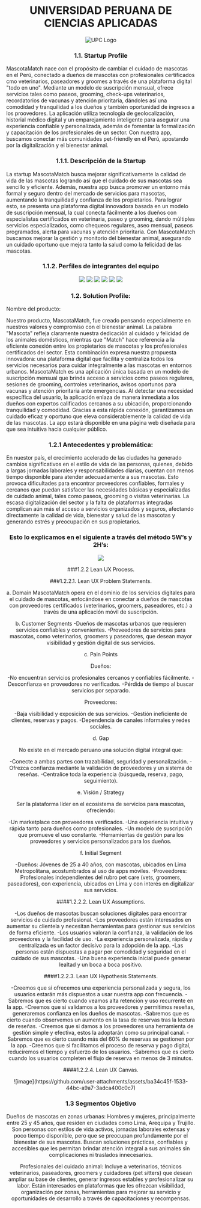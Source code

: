 <div align="center">
  
# UNIVERSIDAD PERUANA DE CIENCIAS APLICADAS
   ![UPC Logo](https://upload.wikimedia.org/wikipedia/commons/f/fc/UPC_logo_transparente.png)
  
</div>
<div align="center">
  
### 1.1. Startup Profile
</div>
MascotaMatch nace con el propósito de cambiar el cuidado de mascotas en el Perú, conectado a dueños de mascotas con profesionales certificados cmo veterinarios, paseadores y groomes a través de una plataforma digital "todo en uno". Mediante un modelo de suscripción mensual, ofrece servicios tales como paseos, grooming, check-ups veterinarios, recordatorios de vacunas y atención prioritaria, dándoles así una comodidad y tranquilidad a los dueños y también oportunidad de ingresos a los proovedores. La aplicación utiliza tecnología de geolocalización, historial médico digital y un emparejamiento inteligente para asegurar una experiencia confiable y personalizada, además de fomentar la formalización y capacitación de los profesionales de un sector. Con nuestra app, buscamos conectar más comunidades pet-friendly en el Perú, apostando por la digitalización y el bienestar animal.
<div align="center">

### 1.1.1. Descripción de la Startup
  </div>
La startup MascotaMatch busca mejorar significativamente la calidad de vida de las mascotas logrando así que el cuidado de sus mascotas sea sencillo y eficiente. Además, nuestra app busca promover un entorno más formal y seguro dentro del mercado de servicios para mascotas, aumentando la tranquilidad y confianza de los propietarios. Para lograr esto, se presenta una plataforma digital innovadora basada en un modelo de suscripción mensual, la cual conecta fácilmente a los dueños con especialistas certificados en veterinaria, paseo y grooming, dando múltiples servicios especializados, como chequeos regulares, aseo mensual, paseos programados, alerta para vacunas y atención prioritaria. Con MascotaMatch buscamos mejorar la gestión y monitorio del bienestar animal, asegurando un cuidado oportuno que mejora tanto la salud como la felicidad de las mascotas.
<div align="center">
  
### 1.1.2. Perfiles de integrantes del equipo
</div>
<div align="center">

![](https://github.com/1ASI0730-2510-4374-G4-MASCOTAMATCH/REPORT/blob/feature/Chapter-1/Screenshot%202025-04-17%20215254.png)
![](https://github.com/1ASI0730-2510-4374-G4-MASCOTAMATCH/REPORT/blob/feature/Chapter-1/Screenshot%202025-04-17%20215557.png)
![](https://github.com/1ASI0730-2510-4374-G4-MASCOTAMATCH/REPORT/blob/feature/Chapter-1/Screenshot%202025-04-17%20215626.png)
![](https://github.com/1ASI0730-2510-4374-G4-MASCOTAMATCH/REPORT/blob/feature/Chapter-1/Screenshot%202025-04-17%20215638.png)
![](https://github.com/1ASI0730-2510-4374-G4-MASCOTAMATCH/REPORT/blob/feature/Chapter-1/Screenshot%202025-04-17%20215646.png)
![](https://github.com/1ASI0730-2510-4374-G4-MASCOTAMATCH/REPORT/blob/feature/Chapter-1/Screenshot%202025-04-17%20220018.png)
</div>
<div align="center">
  
### 1.2. Solution Profile:
</div>
Nombre del producto:

Nuestro producto, MascotaMatch, fue creado pensando especialmente en nuestros valores y compromiso con el bienestar animal. La palabra "Mascota" refleja claramente nuestra dedicación al cuidado y felicidad de los animales domésticos, mientras que "Match" hace referencia a la eficiente conexión entre los propietarios de mascotas y los profesionales certificados del sector. Esta combinación expresa nuestra propuesta innovadora: una plataforma digital que facilita y centraliza todos los servicios necesarios para cuidar integralmente a las mascotas en entornos urbanos. MascotaMatch es una aplicación única basada en un modelo de suscripción mensual que brinda acceso a servicios como paseos regulares, sesiones de grooming, controles veterinarios, avisos oportunos para vacunas y atención prioritaria ante emergencias. Al detectar una necesidad específica del usuario, la aplicación enlaza de manera inmediata a los dueños con expertos calificados cercanos a su ubicación, proporcionando tranquilidad y comodidad. Gracias a esta rápida conexión, garantizamos un cuidado eficaz y oportuno que eleva considerablemente la calidad de vida de las mascotas. La app estará disponible en una página web diseñada para que sea intuitiva hacia cualquier público.
<div align="center">
  
### 1.2.1 Antecedentes y problemática:
</div>
En nuestor país, el crecimiento acelerado de las ciudades ha generado cambios significativos en el estilo de vida de las personas, quienes, debido a largas jornadas laborales y responsabilidades diarias, cuentan con menos tiempo disponible para atender adecuadamente a sus mascotas. Esto provoca dificultades para encontrar proveedores confiables, formales y cercanos que puedan satisfacer las necesidades básicas y especializadas de cuidado animal, tales como paseos, grooming o visitas veterinarias. La escasa digitalización del sector y la falta de plataformas integradas complican aún más el acceso a servicios organizados y seguros, afectando directamente la calidad de vida, bienestar y salud de las mascotas y generando estrés y preocupación en sus propietarios.
<div align="center">
  
### Esto lo explicamos en el siguiente a través del método 5W’s y 2H’s: 

![](https://github.com/1ASI0730-2510-4374-G4-MASCOTAMATCH/REPORT/blob/feature/Chapter-1/Screenshot%202025-04-25%20003027.png)

###1.2.2 Lean UX Process.

###1.2.2.1. Lean UX Problem Statements.

a. Domain
MascotaMatch opera en el dominio de los servicios digitales para el cuidado de mascotas, enfocándose en conectar a dueños de mascotas con proveedores certificados (veterinarios, groomers, paseadores, etc.) a través de una aplicación móvil de suscripción.

b. Customer Segments
-Dueños de mascotas urbanos que requieren servicios confiables y convenientes.
-Proveedores de servicios para mascotas, como veterinarios, groomers y paseadores, que desean mayor visibilidad y gestión digital de sus servicios.

c. Pain Points

Dueños:

-No encuentran servicios profesionales cercanos y confiables fácilmente.
-Desconfianza en proveedores no verificados.
-Pérdida de tiempo al buscar servicios por separado.

Proveedores:

-Baja visibilidad y exposición de sus servicios.
-Gestión ineficiente de clientes, reservas y pagos.
-Dependencia de canales informales y redes sociales.

d. Gap

No existe en el mercado peruano una solución digital integral que:

-Conecte a ambas partes con trazabilidad, seguridad y personalización.
-Ofrezca confianza mediante la validación de proveedores y un sistema de reseñas.
-Centralice toda la experiencia (búsqueda, reserva, pago, seguimiento).

e. Visión / Strategy

Ser la plataforma líder en el ecosistema de servicios para mascotas, ofreciendo:

-Un marketplace con proveedores verificados.
-Una experiencia intuitiva y rápida tanto para dueños como profesionales.
-Un modelo de suscripción que promueve el uso constante.
-Herramientas de gestión para los proveedores y servicios personalizados para los dueños.

f. Initial Segment

-Dueños: Jóvenes de 25 a 40 años, con mascotas, ubicados en Lima Metropolitana, acostumbrados al uso de apps móviles.
-Proveedores: Profesionales independientes del rubro pet care (vets, groomers, paseadores), con experiencia, ubicados en Lima y con interés en digitalizar sus servicios.

####1.2.2.2. Lean UX Assumptions.

-Los dueños de mascotas buscan soluciones digitales para encontrar servicios de cuidado profesional.
-Los proveedores están interesados en aumentar su clientela y necesitan herramientas para gestionar sus servicios de forma eficiente.
-Los usuarios valoran la confianza, la validación de los proveedores y la facilidad de uso.
-La experiencia personalizada, rápida y centralizada es un factor decisivo para la adopción de la app.
-Las personas están dispuestas a pagar por comodidad y seguridad en el cuidado de sus mascotas.
-Una buena experiencia inicial puede generar lealtad y un boca a boca positivo.

####1.2.2.3. Lean UX Hypothesis Statements.

-Creemos que si ofrecemos una experiencia personalizada y segura, los usuarios estarán más dispuestos a usar nuestra app con frecuencia.
-Sabremos que es cierto cuando veamos alta retención y uso recurrente en la app.
-Creemos que si validamos a los proveedores y permitimos reseñas, generaremos confianza en los dueños de mascotas.
-Sabremos que es cierto cuando observemos un aumento en la tasa de reservas tras la lectura de reseñas.
-Creemos que si damos a los proveedores una herramienta de gestión simple y efectiva, estos la adoptarán como su principal canal.
-Sabremos que es cierto cuando más del 60% de reservas se gestionen por la app.
-Creemos que si facilitamos el proceso de reserva y pago digital, reduciremos el tiempo y esfuerzo de los usuarios.
-Sabremos que es cierto cuando los usuarios completen el flujo de reserva en menos de 3 minutos.

####1.2.2.4. Lean UX Canvas.
<div align="center">
![image](https://github.com/user-attachments/assets/ba34c45f-1533-44bc-a9a7-3adca400c0c7)
 </div>
 
<div align="center">
  
### 1.3 Segmentos Objetivo 
  </div>
Dueños de mascotas en zonas urbanas: Hombres y mujeres, principalmente entre 25 y 45 años, que residen en ciudades como Lima, Arequipa y Trujillo. Son personas con estilos de vida activos, jornadas laborales extensas y poco tiempo disponible, pero que se preocupan profundamente por el bienestar de sus mascotas. Buscan soluciones prácticas, confiables y accesibles que les permitan brindar atención integral a sus animales sin complicaciones ni traslados innecesarios.

Profesionales del cuidado animal: Incluye a veterinarios, técnicos veterinarios, paseadores, groomers y cuidadores (pet sitters) que desean ampliar su base de clientes, generar ingresos estables y profesionalizar su labor. Están interesados en plataformas que les ofrezcan visibilidad, organización por zonas, herramientas para mejorar su servicio y oportunidades de desarrollo a través de capacitaciones y recompensas.

